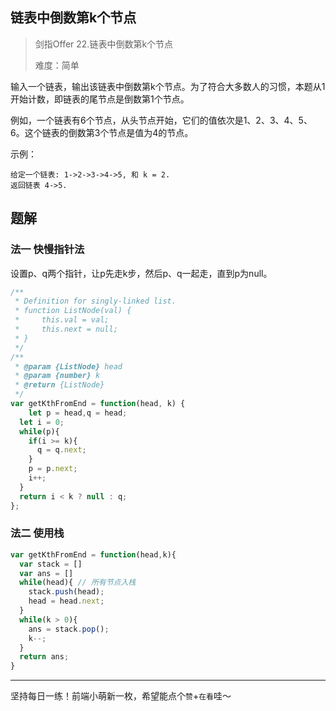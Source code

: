 ## 链表中倒数第k个节点

> 剑指Offer 22.链表中倒数第k个节点
>
> 难度：简单

输入一个链表，输出该链表中倒数第k个节点。为了符合大多数人的习惯，本题从1开始计数，即链表的尾节点是倒数第1个节点。

例如，一个链表有6个节点，从头节点开始，它们的值依次是1、2、3、4、5、6。这个链表的倒数第3个节点是值为4的节点。

示例：

```
给定一个链表: 1->2->3->4->5, 和 k = 2.
返回链表 4->5.
```

## 题解

### 法一 快慢指针法

设置p、q两个指针，让p先走k步，然后p、q一起走，直到p为null。

```javascript
/**
 * Definition for singly-linked list.
 * function ListNode(val) {
 *     this.val = val;
 *     this.next = null;
 * }
 */
/**
 * @param {ListNode} head
 * @param {number} k
 * @return {ListNode}
 */
var getKthFromEnd = function(head, k) {
	let p = head,q = head;
  let i = 0;
  while(p){
    if(i >= k){
      q = q.next;
    }
    p = p.next;
    i++;
  }
  return i < k ? null : q;
};
```

### 法二 使用栈

```javascript
var getKthFromEnd = function(head,k){
  var stack = []
  var ans = []
  while(head){ // 所有节点入栈
    stack.push(head);
    head = head.next;
  }
  while(k > 0){
    ans = stack.pop();
    k--;
  }
  return ans;
}
```

****

坚持每日一练！前端小萌新一枚，希望能点个`赞`+`在看`哇～

